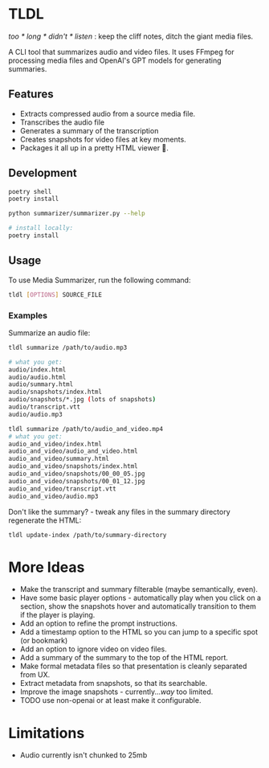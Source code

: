 # TLDL

_too * long * didn't * listen_ : keep the cliff notes, ditch the giant media files.

A CLI tool that summarizes audio and video files. It uses FFmpeg for processing media files and OpenAI's GPT models for generating summaries.

## Features

- Extracts compressed audio from a source media file.
- Transcribes the audio file
- Generates a summary of the transcription
- Creates snapshots for video files at key moments.
- Packages it all up in a pretty HTML viewer 🌟.

## Development

```bash
poetry shell
poetry install

python summarizer/summarizer.py --help

# install locally:
poetry install
```

## Usage

To use Media Summarizer, run the following command:

```bash
tldl [OPTIONS] SOURCE_FILE
```

### Examples

Summarize an audio file:

```bash
tldl summarize /path/to/audio.mp3

# what you get:
audio/index.html
audio/audio.html
audio/summary.html
audio/snapshots/index.html
audio/snapshots/*.jpg (lots of snapshots)
audio/transcript.vtt
audio/audio.mp3

tldl summarize /path/to/audio_and_video.mp4
# what you get:
audio_and_video/index.html
audio_and_video/audio_and_video.html
audio_and_video/summary.html
audio_and_video/snapshots/index.html
audio_and_video/snapshots/00_00_05.jpg
audio_and_video/snapshots/00_01_12.jpg
audio_and_video/transcript.vtt
audio_and_video/audio.mp3

```

Don't like the summary? - tweak any files in the summary directory regenerate
the HTML:

```sh
tldl update-index /path/to/summary-directory
```

# More Ideas

- Make the transcript and summary filterable (maybe semantically, even).
- Have some basic player options - automatically play when you click on a
    section, show the snapshots hover and automatically transition to them if the
    player is playing.
- Add an option to refine the prompt instructions.
- Add a timestamp option to the HTML so you can jump to a specific spot (or bookmark)
- Add an option to ignore video on video files.
- Add a summary of the summary to the top of the HTML report.
- Make formal metadata files so that presentation is cleanly separated from UX.
- Extract metadata from snapshots, so that its searchable.
- Improve the image snapshots - currently..._way_ too limited.
- TODO use non-openai or at least make it configurable.

# Limitations

- Audio currently isn't chunked to 25mb
